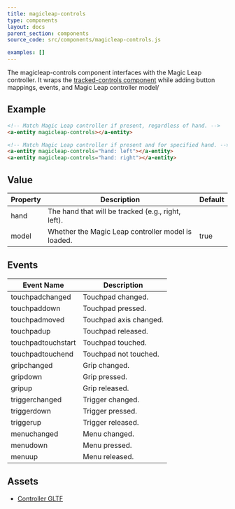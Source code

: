 ```yaml
---
title: magicleap-controls
type: components
layout: docs
parent_section: components
source_code: src/components/magicleap-controls.js

examples: []
---
```


[trackedcontrols]: ./tracked-controls.md

The magicleap-controls component interfaces with the Magic Leap controller.
It wraps the [tracked-controls component][trackedcontrols] while adding button
mappings, events, and Magic Leap controller model/

## Example

```html
<!-- Match Magic Leap controller if present, regardless of hand. -->
<a-entity magicleap-controls></a-entity>

<!-- Match Magic Leap controller if present and for specified hand. -->
<a-entity magicleap-controls="hand: left"></a-entity>
<a-entity magicleap-controls="hand: right"></a-entity>
```

## Value

| Property             | Description                                        | Default              |
|----------------------|----------------------------------------------------|----------------------|
| hand                 | The hand that will be tracked (e.g., right, left). |                      |
| model                | Whether the Magic Leap controller model is loaded. | true                 |

## Events

| Event Name         | Description           |
| ----------         | -----------           |
| touchpadchanged    | Touchpad changed.     |
| touchpaddown       | Touchpad pressed.     |
| touchpadmoved      | Touchpad axis changed.|
| touchpadup         | Touchpad released.    |
| touchpadtouchstart | Touchpad touched.     |
| touchpadtouchend   | Touchpad not touched. |
| gripchanged        | Grip changed.         |
| gripdown           | Grip pressed.         |
| gripup             | Grip released.        |
| triggerchanged     | Trigger changed.      |
| triggerdown        | Trigger pressed.      |
| triggerup          | Trigger released.     |
| menuchanged        | Menu changed.         |
| menudown           | Menu pressed.         |
| menuup             | Menu released.        |

## Assets

- [Controller GLTF](https://cdn.aframe.io/controllers/magicleap/magicleap-one-controller.glb)


